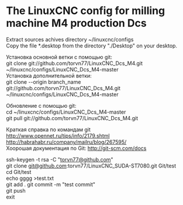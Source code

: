 # The LinuxCNC config for milling machine M4 production Dcs<br>
Extract sources achives directory ~/linuxcnc/configs <br>
Copy the file *.desktop from the directory "./Desktop" on your desktop.

Установка основной ветки с помощью git:<br>
git clone git://github.com/torvn77/LinuxCNC_Dcs_M4.git ~/linuxcnc/configs/LinuxCNC_Dcs_M4-master <br>
Установка дополнительной ветки:<br>
git clone --origin branch_name git://github.com/torvn77/LinuxCNC_Dcs_M4.git ~/linuxcnc/configs/LinuxCNC_Dcs_M4-master <br>

Обновление с помощью git:<br>
cd ~/linuxcnc/configs/LinuxCNC_Dcs_M4-master <br>
git pull git://github.com/torvn77/LinuxCNC_Dcs_M4.git <br>

Краткая справка по командам git <br>
http://www.opennet.ru/tips/info/2179.shtml <br>
http://habrahabr.ru/company/mailru/blog/267595/ <br>
Хоорошая документация по Git:
http://git-scm.com/docs

ssh-keygen -t rsa -C "torvn77@github.com" <br>
git clone git@github.com:torvn77/LinuxCNC_SUDA-ST7080.git Git/test <br>
cd Git/test <br>
echo gggg >test.txt <br>
git add . 
git commit -m "test commit" <br>
git push <br>
exit <br>
